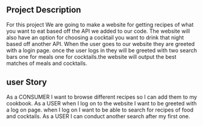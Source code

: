 ## Project Description

  For this project We are going to make a website for getting recipes of what you want to eat based off the API we added to our code. The website will also have an option for choosing a cocktail you want to drink that night based off another API. When the user goes to our website they are greeted with a login page. once the user logs in they will be greeted with two search bars one for meals one for cocktails.the website will output the best matches of meals and cocktails. 

## user Story

As a CONSUMER I want to browse different recipes so I can add them to my cookbook.
As a USER when I log on to the website I want to be greeted with a log on page.
when I log on I want to be able to search for recipes of food and cocktails.
As a USER I can conduct another search after my first one. 

